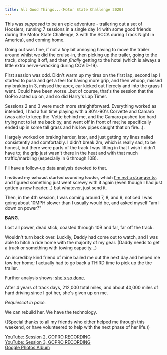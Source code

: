 ```yaml
---
title: All Good Things...(Motor State Challenge 2020)
---
```


This was _supposed_ to be an epic adventure - trailering out a set of Hoosiers, running 7 sessions in a single day (4 with some good friends during the Motor State Challenge, 3 with the SCCA during Track Night in America), and coming home.

Going out was fine, if not a _tiny_ bit annoying having to move the trailer around whilst we did the cruise-in, then picking up the trailer, going to the track, dropping it off, and then _finally_ getting to the hotel (which is always a little extra nerve-wracking during COVID-19).

First session was odd. Didn't warm up my tires on the first lap, second lap I started to push and get a feel for having more grip, and then whoop, missed my braking in 3, missed the apex, car kicked out fiercely and into the grass I went. Could have been worse...but of course, that's the session that the GoPro acted up on, and so did Harry's Lap Timer.

Sessions 2 and 3 were much more straightforward. Everything worked as intended, I had a fun time playing with a 80's-90's Corvette and Camaro (was able to keep the 'Vette behind me, and the Camaro pushed too hard trying not to let me back by, and went off in front of me; he specifically ended up in some tall grass and his low pipes caught that on fire...).

I largely worked on braking harder, later, and just getting my lines nailed consistently and comfortably. I didn't break 2m, which is really sad, to be honest, but there were parts of the track I was lifting in that I wish I didn't have to; the grip just wasn't there in the heat and with that much traffic/marbling (especially in 6 through 10B). 

I'll have a follow-up data analysis devoted to that.

I noticed my exhaust started sounding louder, which [I'm not a stranger to](/posts/2019/05/gingerman/), and figured something just went screwy with it again (even though I had just gotten a new header...) but whatever, just send it.

Then, in the 4th session, I was coming around 7, 8, and 9, noticed I was going about 10MPH slower than I usually would be, and asked myself "am I down on power?"

**BANG.**

Lost all power, dead stick, coasted through 10B and far, far off the track.

Wouldn't turn back over. Luckily, Daddy had come out to watch, and I was able to hitch a ride home with the majority of my gear. (Daddy needs to get a truck or something with towing capacity...)

An incredibly kind friend of mine bailed me out the next day and helped me tow her home; I actually had to go back a THIRD time to pick up the tire trailer.

Further analysis shows: [she's so done.](https://i.imgur.com/ms949Wq.png)

After 4 years of track days, 212,000 total miles, and about 40,000 miles of hard driving since I got her, she's given up on me. 

_Requiescat in pace._

We can rebuild her. We have the technology.

((Special thanks to all my friends who either helped me through this weekend, or have volunteered to help with the next phase of her life.))

<a href="https://www.youtube.com/watch?v=2ORaTSYXkSA" class="fas fa-sd-card fab-override fab-post-override"></a><a href="https://www.youtube.com/watch?v=2ORaTSYXkSA"> YouTube: Session 2, GOPRO RECORDING</a>  
<a href="https://www.youtube.com/watch?v=M6yAJ0rYAYs" class="fas fa-sd-card fab-override fab-post-override"></a><a href="https://www.youtube.com/watch?v=M6yAJ0rYAYs"> YouTube: Session 3, GOPRO RECORDING</a>  
<a href="https://photos.google.com/share/AF1QipP05MBiwexx7QPTW18ME1K09gGf_5pGt2D8EPja2TztuC1hvjpJiQFpEap1G60lJw?key=TTcxdE9wZ2pTSGsxLWxhN0JRSjhqb0VNUGVwWVRB" class="far fa-image fab-override fab-post-override"></a><a href="https://photos.google.com/share/AF1QipP05MBiwexx7QPTW18ME1K09gGf_5pGt2D8EPja2TztuC1hvjpJiQFpEap1G60lJw?key=TTcxdE9wZ2pTSGsxLWxhN0JRSjhqb0VNUGVwWVRB"> Google Photos Album</a>